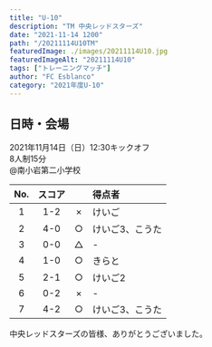 ```yaml
---
title: "U-10"
description: "TM 中央レッドスターズ"
date: "2021-11-14 1200"
path: "/20211114U10TM"
featuredImage: ./images/20211114U10.jpg
featuredImageAlt: "20211114U10"
tags: ["トレーニングマッチ"]
author: "FC Esblanco"
category: "2021年度U-10"
---
```


## 日時・会場

2021年11月14日（日）12:30キックオフ  
8人制15分  
@南小岩第二小学校

| No.| スコア |   | 得点者  |
|:--:|:------:|:-:|:--------|
| 1  | 1-2 | × |けいご |
| 2  | 4-0 | ○ |けいご3、こうた |
| 3  | 0-0 | △ |- |
| 4  | 1-0 | ○ |きらと |
| 5  | 2-1 | ○ |けいご2 |
| 6  | 0-2 | × |- |
| 7  | 4-2 | ○ |けいご3、こうた |

中央レッドスターズの皆様、ありがとうございました。
